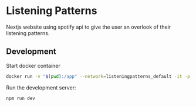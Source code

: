 # Listening Patterns

Nextjs website using spotify api to give the user an overlook of their listening patterns.

## Development

Start docker container

```bash
docker run -v "$(pwd):/app" --network=listeningpatterns_default -it -p 3000:3000 node:20.8-alpine sh
```

Run the development server:

```bash
npm run dev
```

